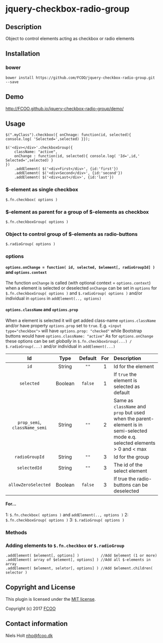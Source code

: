 # jquery-checkbox-radio-group
>


## Description
Object to control elements acting as checkbox or radio elements

## Installation
### bower
`bower install https://github.com/FCOO/jquery-checkbox-radio-group.git --save`

## Demo
http://FCOO.github.io/jquery-checkbox-radio-group/demo/ 

## Usage

    $(".myClass").checkbox({ onChnage: function(id, selected){ console.log( 'Selected=',selected) }});
    
    $('<div></div>'.checkboxGroup({ 
        className: "active",
        onChange : function(id, selected){ console.log( 'Id=',id,' Selected=',selected) }
    })
        .addElement( $('<div>First</div>', {id:'first'})
        .addElement( $('<div>Second</div>', {id:'second'})        
        .addElement( $('<div>Last</div>', {id:'last'})

### $-element as single checkbox
    $.fn.checkbox( options )

### $-element as parent for a group of $-elements as checkbox
    $.fn.checkboxGroup( options )

### Object to control group of $-elements as radio-buttons
    $.radioGroup( options )


### options

#### `options.onChange = function( id, selected, $element[, radioGroupId] )` and `options.context`
The function `onChange` is called (with optional context = `options.context`) when a element is selected or deselected
 `onChange` can be set in `options` for `$.fn.checkboxGroup( options )` and `$.radioGroup( options )` and/or individual in `options` in `addElement(.., options)` 

#### `options.className` and `options.prop`
When a element is selected it will get added class-name `options.className` and/or have property `options.prop` set to `true`. E.g. `<input type="checkbox">` will have `options.prop: "checked"` while Bootstrap buttons would have `options.className: "active"`
As for `options.onChange` these options can be set *globally* in `$.fn.checkboxGroup(...) / $.radioGroup(...)` and/or individual in `addElement(...)` 


| Id | Type | Default | For | Description |
| :--: | :--: | :--: | :--: | :--- |
| `id` | String | `""` | 1 | Id for the element |
| `selected` | Boolean | `false` | 1 | If `true` the element is selected as default |
| `prop_semi`, `className_semi` | String | `""` | 2 | Same as `className` and `prop` but used when the parent-element is in semi-selected mode e.q. selected elements > 0 and < max |
| `radioGroupId` | String | `""` | 3 | Id for the group |
| `selectedId` | String | `""` | 3 | The id of the select element |
| `allowZeroSelected` | Boolean | `false` | 3 | If true the radio-buttons can be deselected |


#### For...
1: `$.fn.checkbox( options )` and `addElement(.., options )`
2: `$.fn.checkboxGroup( options )`
3: `$.radioGroup( options )`

### Methods

### Adding elements to `$.fn.checkbox` or `$.radioGroup`
    .addElement( $element[, options] )          //Add $element (1 or more)
    .addElement( array of $element[, options] ) //Add all $-elements in array
    .addElement( $element, seletor[, options] ) //Add $element.children( selector ) 


## Copyright and License
This plugin is licensed under the [MIT license](https://github.com/FCOO/jquery-checkbox-radio-group/LICENSE).

Copyright (c) 2017 [FCOO](https://github.com/FCOO)

## Contact information

Niels Holt nho@fcoo.dk

